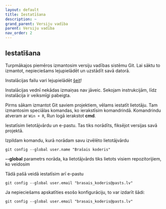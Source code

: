 ```yaml
---
layout: default
title: Iestatīšana
description: ~
grand_parent: Versiju vadība
parent: Versiju vadība
nav_order: 2
---
```

## Iestatīšana

Turpmākajos piemēros izmantosim versiju vadības sistēmu Git. Lai sāktu to izmantot, nepieciešams lejupielādēt un uzstādīt savā datorā.

Instalācijas failu vari lejupielādēt [šeit](https://github.com/git-for-windows/git/releases/download/v2.40.1.windows.1/Git-2.40.1-64-bit.exe)!

Instalācijas vednī nekādas izmaiņas nav jāveic. Sekojam instrukcijām, līdz instalācija ir veiksmīgi pabeigta.

Pirms sākam izmantot Git saviem projektiem, vēlams iestatīt lietotāju. Tam izmantosim speciālas komandas, ko ierakstīsim komandrindā. Komandrindu atveram ar `Win + R`, Run logā ierakstot **cmd**. 

Iestatīsim lietotājvārdu un e-pastu. Tas tiks norādīts, fiksējot versijas savā projektā.

Izpildam komandu, kurā norādam savu izvēlēto lietotājvārdu

~~~git
git config --global user.name "Brašais koderis"
~~~

**--global** parametrs norāda, ka lietotājvārds tiks lietots visiem repozitorijiem, ko veidosim

Tādā pašā veidā iestatīsim arī e-pastu

~~~git
git config --global user.email "brasais_koderis@pasts.lv"
~~~

Ja nepieciešams apskatīties esošo konfigurāciju, to var izdarīt šādi:

~~~git
git config --global user.email "brasais_koderis@pasts.lv"
~~~



